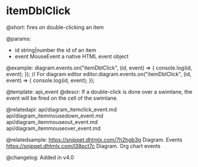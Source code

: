 itemDblClick
============

@short: fires on double-clicking an item

@params:
- id        string|number   the id of an item
- event     MouseEvent      a native HTML event object

@example:
diagram.events.on("itemDblClick", (id, event) => {
    console.log(id, event);
});
// For diagram editor
editor.diagram.events.on("itemDblClick", (id, event) => {
    console.log(id, event);
});

@template: api_event
@descr:
If a double-click is done over a swimlane, the event will be fired on the cell of the swimlane.

@relatedapi:
api/diagram_itemclick_event.md
api/diagram_itemmousedown_event.md
api/diagram_itemmouseout_event.md
api/diagram_itemmouseover_event.md

@relatedsample:
https://snippet.dhtmlx.com/7h2hgb3g	Diagram. Events
https://snippet.dhtmlx.com/l38pct7c	Diagram. Org chart events

@changelog:
Added in v4.0
